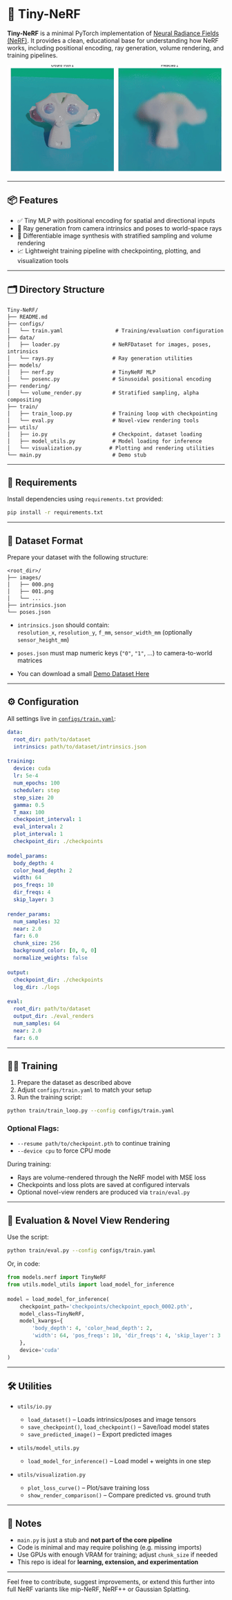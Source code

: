 # 🌱 Tiny-NeRF

**Tiny-NeRF** is a minimal PyTorch implementation of [Neural Radiance Fields (NeRF)](https://arxiv.org/abs/2003.08934). It provides a clean, educational base for understanding how NeRF works, including positional encoding, ray generation, volume rendering, and training pipelines.

![Demo](assets/comparision.gif)

---

## 📦 Features

- ✅ Tiny MLP with positional encoding for spatial and directional inputs  
- 🎯 Ray generation from camera intrinsics and poses to world-space rays  
- 🎨 Differentiable image synthesis with stratified sampling and volume rendering  
- 📈 Lightweight training pipeline with checkpointing, plotting, and visualization tools

---

## 🗂️ Directory Structure

```
Tiny-NeRF/
├── README.md
├── configs/
│   └── train.yaml                 # Training/evaluation configuration
├── data/
│   ├── loader.py                 # NeRFDataset for images, poses, intrinsics
│   └── rays.py                   # Ray generation utilities
├── models/
│   ├── nerf.py                   # TinyNeRF MLP
│   └── posenc.py                 # Sinusoidal positional encoding
├── rendering/
│   └── volume_render.py          # Stratified sampling, alpha compositing
├── train/
│   ├── train_loop.py             # Training loop with checkpointing
│   └── eval.py                   # Novel-view rendering tools
├── utils/
│   ├── io.py                     # Checkpoint, dataset loading
│   ├── model_utils.py            # Model loading for inference
│   └── visualization.py         # Plotting and rendering utilities
└── main.py                       # Demo stub
```

---

## 🔧 Requirements

Install dependencies using `requirements.txt` provided:

```bash
pip install -r requirements.txt
```

---

## 📁 Dataset Format

Prepare your dataset with the following structure:

```
<root_dir>/
├── images/
│   ├── 000.png
│   ├── 001.png
│   └── ...
├── intrinsics.json
└── poses.json
```

- `intrinsics.json` should contain:  
  `resolution_x`, `resolution_y`, `f_mm`, `sensor_width_mm` (optionally `sensor_height_mm`)

- `poses.json` must map numeric keys (`"0"`, `"1"`, …) to camera-to-world matrices

- You can download a small [Demo Dataset Here](https://drive.google.com/drive/folders/1qgHIg90g84B13LspqQbpzkUURM0HbuD6?usp=drive_link)

---

## ⚙️ Configuration

All settings live in [`configs/train.yaml`](configs/train.yaml):

```yaml
data:
  root_dir: path/to/dataset
  intrinsics: path/to/dataset/intrinsics.json

training:
  device: cuda
  lr: 5e-4
  num_epochs: 100
  scheduler: step
  step_size: 20
  gamma: 0.5
  T_max: 100
  checkpoint_interval: 1
  eval_interval: 2
  plot_interval: 1
  checkpoint_dir: ./checkpoints

model_params:
  body_depth: 4
  color_head_depth: 2
  width: 64
  pos_freqs: 10
  dir_freqs: 4
  skip_layer: 3

render_params:
  num_samples: 32
  near: 2.0
  far: 6.0
  chunk_size: 256
  background_color: [0, 0, 0]
  normalize_weights: false

output:
  checkpoint_dir: ./checkpoints
  log_dir: ./logs

eval:
  root_dir: path/to/dataset
  output_dir: ./eval_renders
  num_samples: 64
  near: 2.0
  far: 6.0
```

---

## 🏋️‍♂️ Training

1. Prepare the dataset as described above  
2. Adjust `configs/train.yaml` to match your setup  
3. Run the training script:

```bash
python train/train_loop.py --config configs/train.yaml
```

### Optional Flags:
- `--resume path/to/checkpoint.pth` to continue training
- `--device cpu` to force CPU mode

During training:
- Rays are volume-rendered through the NeRF model with MSE loss  
- Checkpoints and loss plots are saved at configured intervals  
- Optional novel-view renders are produced via `train/eval.py`

---

## 🎥 Evaluation & Novel View Rendering

Use the script:

```bash
python train/eval.py --config configs/train.yaml
```

Or, in code:

```python
from models.nerf import TinyNeRF
from utils.model_utils import load_model_for_inference

model = load_model_for_inference(
    checkpoint_path='checkpoints/checkpoint_epoch_0002.pth',
    model_class=TinyNeRF,
    model_kwargs={
        'body_depth': 4, 'color_head_depth': 2,
        'width': 64, 'pos_freqs': 10, 'dir_freqs': 4, 'skip_layer': 3
    },
    device='cuda'
)
```

---

## 🛠️ Utilities

- `utils/io.py`  
  - `load_dataset()` – Loads intrinsics/poses and image tensors  
  - `save_checkpoint()`, `load_checkpoint()` – Save/load model states  
  - `save_predicted_image()` – Export predicted images

- `utils/model_utils.py`  
  - `load_model_for_inference()` – Load model + weights in one step

- `utils/visualization.py`  
  - `plot_loss_curve()` – Plot/save training loss  
  - `show_render_comparison()` – Compare predicted vs. ground truth

---

## 📝 Notes

- `main.py` is just a stub and **not part of the core pipeline**  
- Code is minimal and may require polishing (e.g. missing imports)  
- Use GPUs with enough VRAM for training; adjust `chunk_size` if needed  
- This repo is ideal for **learning, extension, and experimentation**  

---

Feel free to contribute, suggest improvements, or extend this further into full NeRF variants like mip-NeRF, NeRF++ or Gaussian Splatting.
